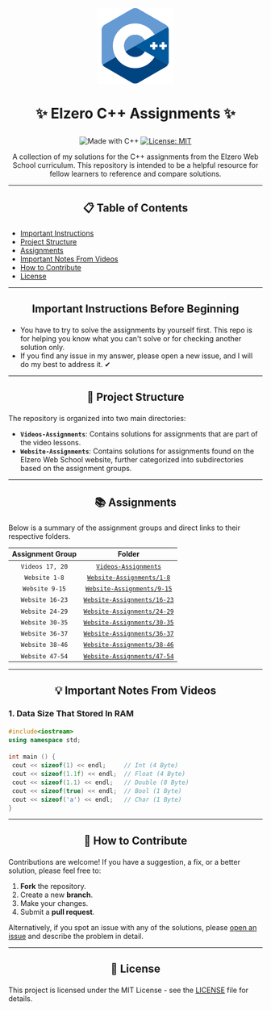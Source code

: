 <p align="center">
  <img src="https://raw.githubusercontent.com/devicons/devicon/master/icons/cplusplus/cplusplus-original.svg" alt="C++ Logo" width="150" height="150">
</p>

# <p align="center">✨ Elzero C++ Assignments ✨</p>

<p align="center">
  <img src="https://img.shields.io/badge/Made%20with-C%2B%2B-brightgreen" alt="Made with C++">
  <a href="LICENSE">
    <img src="https://img.shields.io/badge/License-MIT-blue.svg" alt="License: MIT">
  </a>
</p>

<p align="center">
  A collection of my solutions for the C++ assignments from the Elzero Web School curriculum. This repository is intended to be a helpful resource for fellow learners to reference and compare solutions.
</p>

---

## <p align="center">📋 Table of Contents</p>

- [Important Instructions](#important-instructions-before-beginning)
- [Project Structure](#-project-structure)
- [Assignments](#-assignments)
- [Important Notes From Videos](#important-notes-from-videos)
- [How to Contribute](#-how-to-contribute)
- [License](#-license)

---

## <p align="center">Important Instructions Before Beginning</p>

- You have to try to solve the assignments by yourself first. This repo is for helping you know what you can't solve or for checking another solution only.
- If you find any issue in my answer, please open a new issue, and I will do my best to address it. ✔

---

## <p align="center">📂 Project Structure</p>

The repository is organized into two main directories:

- **`Videos-Assignments`**: Contains solutions for assignments that are part of the video lessons.
- **`Website-Assignments`**: Contains solutions for assignments found on the Elzero Web School website, further categorized into subdirectories based on the assignment groups.

---

## <p align="center">📚 Assignments</p>

Below is a summary of the assignment groups and direct links to their respective folders.

|   Assignment Group    |                             Folder                             |
| :-------------------: | :--------------------------------------------------------------: |
|   `Videos 17, 20`   |    [`Videos-Assignments`](./Videos-Assignments/)     |
|     `Website 1-8`     |     [`Website-Assignments/1-8`](./Website-Assignments/1-8/)      |
|    `Website 9-15`     |    [`Website-Assignments/9-15`](./Website-Assignments/9-15/)     |
|    `Website 16-23`    |   [`Website-Assignments/16-23`](./Website-Assignments/16-23/)    |
|    `Website 24-29`    |   [`Website-Assignments/24-29`](./Website-Assignments/24-29/)    |
|    `Website 30-35`    |   [`Website-Assignments/30-35`](./Website-Assignments/30-35/)    |
|    `Website 36-37`    |   [`Website-Assignments/36-37`](./Website-Assignments/36-37/)    |
|    `Website 38-46`    |   [`Website-Assignments/38-46`](./Website-Assignments/38-46/)    |
|    `Website 47-54`    |   [`Website-Assignments/47-54`](./Website-Assignments/47-54/)    |

---

## <p align="center">💡 Important Notes From Videos</p>

### 1. Data Size That Stored In RAM

```cpp
#include<iostream>
using namespace std;

int main () {
 cout << sizeof(1) << endl;     // Int (4 Byte)
 cout << sizeof(1.1f) << endl;  // Float (4 Byte)
 cout << sizeof(1.1) << endl;   // Double (8 Byte)
 cout << sizeof(true) << endl;  // Bool (1 Byte)
 cout << sizeof('a') << endl;   // Char (1 Byte)
}
```

---

## <p align="center">🤝 How to Contribute</p>

Contributions are welcome! If you have a suggestion, a fix, or a better solution, please feel free to:

1.  **Fork** the repository.
2.  Create a new **branch**.
3.  Make your changes.
4.  Submit a **pull request**.

Alternatively, if you spot an issue with any of the solutions, please [open an issue](https://github.com/OWNER/REPO/issues) and describe the problem in detail.

---

## <p align="center">📜 License</p>

This project is licensed under the MIT License - see the [LICENSE](LICENSE) file for details.
